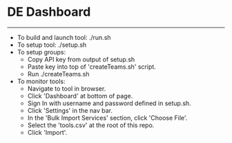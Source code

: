 # DE Dashboard #
-------------------------------------------------
* To build and launch tool: ./run.sh
* To setup tool: ./setup.sh
* To setup groups:
    * Copy API key from output of setup.sh
    * Paste key into top of 'createTeams.sh' script.
    * Run ./createTeams.sh
* To monitor tools:
    * Navigate to tool in browser.
    * Click 'Dashboard' at bottom of page.
    * Sign In with username and password defined in setup.sh.
    * Click 'Settings' in the nav bar.
    * In the 'Bulk Import Services' section, click 'Choose File'.
    * Select the 'tools.csv' at the root of this repo.
    * Click 'Import'.